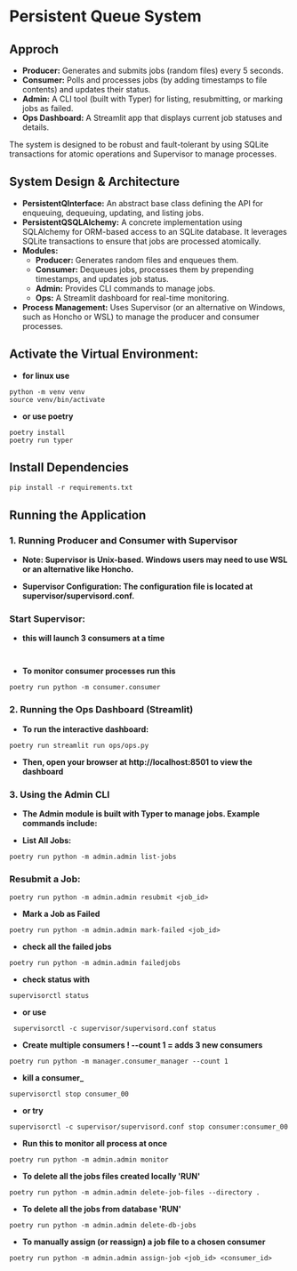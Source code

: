 
# Persistent Queue System

## Approch

- **Producer:** Generates and submits jobs (random files) every 5 seconds.
- **Consumer:** Polls and processes jobs (by adding timestamps to file contents) and updates their status.
- **Admin:** A CLI tool (built with Typer) for listing, resubmitting, or marking jobs as failed.
- **Ops Dashboard:** A Streamlit app that displays current job statuses and details.

The system is designed to be robust and fault-tolerant by using SQLite transactions for atomic operations and Supervisor to manage processes.

## System Design & Architecture
- **PersistentQInterface:** An abstract base class defining the API for enqueuing, dequeuing, updating, and listing jobs.
- **PersistentQSQLAlchemy:** A concrete implementation using SQLAlchemy for ORM-based access to an SQLite database. It leverages SQLite transactions to ensure that jobs are processed atomically.
- **Modules:**
  - **Producer:** Generates random files and enqueues them.
  - **Consumer:** Dequeues jobs, processes them by prepending timestamps, and updates job status.
  - **Admin:** Provides CLI commands to manage jobs.
  - **Ops:** A Streamlit dashboard for real-time monitoring.
- **Process Management:** Uses Supervisor (or an alternative on Windows, such as Honcho or WSL) to manage the producer and consumer processes.



## Activate the Virtual Environment:

- **for linux use**

```
python -m venv venv
source venv/bin/activate
```
- **or use poetry**

```
poetry install
poetry run typer
```



## Install Dependencies 

```
pip install -r requirements.txt
```


## Running the Application


### 1. Running Producer and Consumer with Supervisor

- **Note: Supervisor is Unix-based. Windows users may need to use WSL or an alternative like Honcho.**

- **Supervisor Configuration: The configuration file is located at supervisor/supervisord.conf.**

### Start Supervisor:

- **this will launch 3 consumers at a time**
```


```

- **To monitor consumer processes run this**
```
poetry run python -m consumer.consumer

```

### 2. Running the Ops Dashboard (Streamlit)

- **To run the interactive dashboard:**

```
poetry run streamlit run ops/ops.py
```

- **Then, open your browser at http://localhost:8501 to view the dashboard**

### 3. Using the Admin CLI

- **The Admin module is built with Typer to manage jobs. Example commands include:**

- **List All Jobs:**

```
poetry run python -m admin.admin list-jobs

```

### Resubmit a Job:

```
poetry run python -m admin.admin resubmit <job_id>
```

- **Mark a Job as Failed**

```
poetry run python -m admin.admin mark-failed <job_id>   

``` 
- **check all the failed jobs**
```
poetry run python -m admin.admin failedjobs
```


- **check status with**

```
supervisorctl status
```
- **or use**

```
 supervisorctl -c supervisor/supervisord.conf status
```


- **Create multiple consumers !  --count  1 =  adds 3 new consumers**

```
poetry run python -m manager.consumer_manager --count 1
```

- **kill a consumer_<consumer id>** 


```
supervisorctl stop consumer_00
```

- **or try**
```
supervisorctl -c supervisor/supervisord.conf stop consumer:consumer_00

```


- **Run this to monitor all process at once**
```
poetry run python -m admin.admin monitor

```


- **To delete all the jobs files created locally 'RUN'**
```
poetry run python -m admin.admin delete-job-files --directory .
```

- **To delete all the jobs from database 'RUN'**

```
poetry run python -m admin.admin delete-db-jobs
```


- **To manually assign (or reassign) a job file to a chosen consumer**


```
poetry run python -m admin.admin assign-job <job_id> <consumer_id>

```